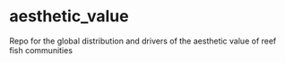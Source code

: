 # aesthetic_value
Repo for the global distribution and drivers of the aesthetic value of reef fish communities

